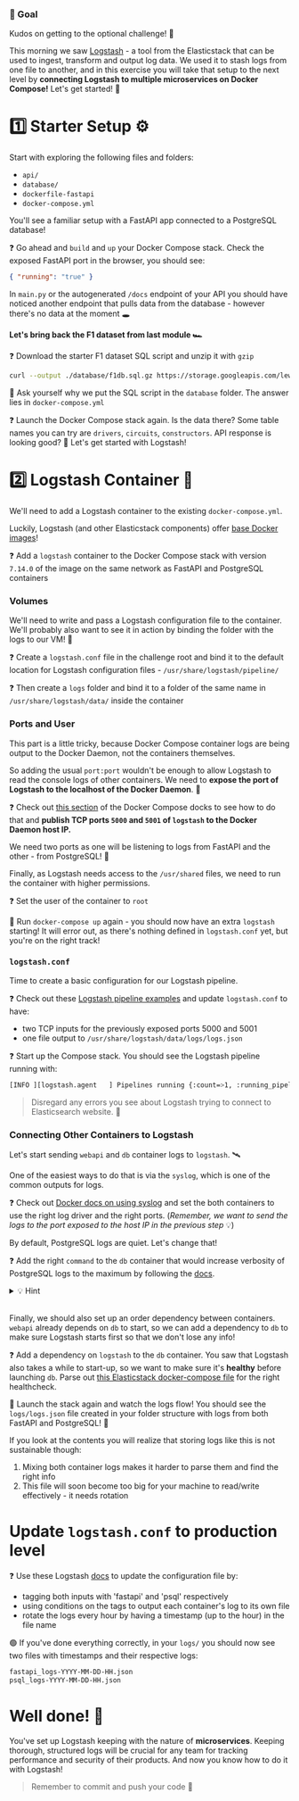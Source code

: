 ### 🎯 Goal

Kudos on getting to the optional challenge! 🙌

This morning we saw [Logstash](https://www.elastic.co/guide/en/logstash/7.17/introduction.html) - a tool from the Elasticstack that can be used to ingest, transform and output log data. We used it to stash logs from one file to another, and in this exercise you will take that setup to the next level by **connecting Logstash to multiple microservices on Docker Compose!** Let's get started! 🚀

# 1️⃣ Starter Setup ⚙️

Start with exploring the following files and folders:

- `api/`
- `database/`
- `dockerfile-fastapi`
- `docker-compose.yml`

You'll see a familiar setup with a FastAPI app connected to a PostgreSQL database!

❓ Go ahead and `build` and `up` your Docker Compose stack. Check the exposed FastAPI port in the browser, you should see:

```json
{ "running": "true" }
```

In `main.py` or the autogenerated `/docs` endpoint of your API you should have noticed another endpoint that pulls data from the database - however there's no data at the moment 🕳️

**Let's bring back the F1 dataset from last module 🏎️**

❓ Download the starter F1 dataset SQL script and unzip it with `gzip`

```bash
curl --output ./database/f1db.sql.gz https://storage.googleapis.com/lewagon-data-engineering-bootcamp-assets/datasets/f1/f1db.sql.gz

```

🤔 Ask yourself why we put the SQL script in the `database` folder. The answer lies in `docker-compose.yml`

❓ Launch the Docker Compose stack again. Is the data there? Some table names you can try are `drivers`, `circuits`, `constructors`. API response is looking good? 🚥 Let's get started with Logstash!

# 2️⃣ Logstash Container 🚚

We'll need to add a Logstash container to the existing `docker-compose.yml`.

Luckily, Logstash (and other Elasticstack components) offer [base Docker images](https://www.docker.elastic.co/r/logstash)!

❓ Add a `logstash` container to the Docker Compose stack with version `7.14.0` of the image on the same network as FastAPI and PostgreSQL containers

### Volumes

We'll need to write and pass a Logstash configuration file to the container. We'll probably also want to see it in action by binding the folder with the logs to our VM! 📝

❓ Create a `logstash.conf` file in the challenge root and bind it to the default location for Logstash configuration files - `/usr/share/logstash/pipeline/`

❓ Then create a `logs` folder and bind it to a folder of the same name in `/usr/share/logstash/data/` inside the container

### Ports and User

This part is a little tricky, because Docker Compose container logs are being output to the Docker Daemon, not the containers themselves.

So adding the usual `port:port` wouldn't be enough to allow Logstash to read the console logs of other containers. We need to **expose the port of Logstash to the localhost of the Docker Daemon**. 🔗

❓ Check out [this section](https://github.com/compose-spec/compose-spec/blob/master/spec.md#ports) of the Docker Compose docks to see how to do that and **publish TCP ports `5000` and `5001` of `logstash` to the Docker Daemon host IP.**

We need two ports as one will be listening to logs from FastAPI and the other - from PostgreSQL! 🤝

Finally, as Logstash needs access to the `/usr/shared` files, we need to run the container with higher permissions.

❓ Set the user of the container to `root`

🚀 Run `docker-compose up` again - you should now have an extra `logstash` starting! It will error out, as there's nothing defined in `logstash.conf` yet, but you're on the right track!

### `logstash.conf`

Time to create a basic configuration for our Logstash pipeline.

❓ Check out these [Logstash pipeline examples](https://www.elastic.co/guide/en/logstash/current/config-examples.html) and update `logstash.conf` to have:

- two TCP inputs for the previously exposed ports 5000 and 5001
- one file output to `/usr/share/logstash/data/logs/logs.json`

❓ Start up the Compose stack. You should see the Logstash pipeline running with:

```bash
[INFO ][logstash.agent   ] Pipelines running {:count=>1, :running_pipelines=>[:main], :non_running_pipelines=>[]}
```

> Disregard any errors you see about Logstash trying to connect to Elasticsearch website. 🤷

### Connecting Other Containers to Logstash

Let's start sending `webapi` and `db` container logs to `logstash`. 🛰

One of the easiest ways to do that is via the `syslog`, which is one of the common outputs for logs.

❓ Check out [Docker docs on using syslog](https://docs.docker.com/config/containers/logging/syslog/) and set the both containers to use the right log driver and the right ports. (*Remember, we want to send the logs to the port exposed to the host IP in the previous step* 💡)

By default, PostgreSQL logs are quiet. Let's change that!

❓ Add the right `command` to the `db` container that would increase verbosity of PostgreSQL logs to the maximum by following the [docs](https://www.postgresql.org/docs/current/runtime-config-logging.html).

<details>
  <summary markdown='span'>💡 Hint</summary>
You can pass options to the Postgres startup command with <code>postgres -c [options]</code>
</details>

</br>

Finally, we should also set up an order dependency between containers. `webapi` already depends on `db` to start, so we can add a dependency to `db` to make sure Logstash starts first so that we don't lose any info!

❓ Add a dependency on `logstash` to the `db` container. You saw that Logstash also takes a while to start-up, so we want to make sure it's **healthy** before launching `db`. Parse out [this Elasticstack docker-compose file](https://github.com/elastic/stack-docker/blob/master/docker-compose.yml) for the right healthcheck.

🚀 Launch the stack again and watch the logs flow! You should see the `logs/logs.json` file created in your folder structure with logs from both FastAPI and PostgreSQL! 📒

If you look at the contents you will realize that storing logs like this is not sustainable though:

1. Mixing both container logs makes it harder to parse them and find the right info
2. This file will soon become too big for your machine to read/write effectively - it needs rotation

# Update `logstash.conf` to production level

❓ Use these Logstash [docs](https://www.elastic.co/guide/en/logstash/current/event-dependent-configuration.html) to update the configuration file by:

- tagging both inputs with 'fastapi' and 'psql' respectively
- using conditions on the tags to output each container's log to its own file
- rotate the logs every hour by having a timestamp (up to the hour) in the file name

🟢 If you've done everything correctly, in your `logs/` you should now see two files with timestamps and their respective logs:

```bash
fastapi_logs-YYYY-MM-DD-HH.json
psql_logs-YYYY-MM-DD-HH.json
```

# Well done! 🧨

You've set up Logstash keeping with the nature of **microservices**. Keeping thorough, structured logs will be crucial for any team for tracking performance and security of their products. And now you know how to do it with Logstash!

> Remember to commit and push your code 👋
